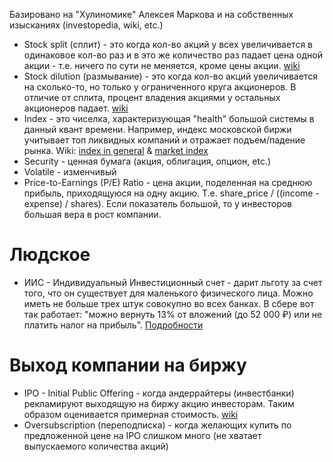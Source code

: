 Базировано на "Хулиномике" Алексея Маркова и на собственных изысканиях
(investopedia, wiki, etc.)

- Stock split (сплит) - это когда кол-во акций у всех увеличивается в одинаковое
  кол-во раз и в это же количество раз падает цена одной акции - т.е. ничего по
  сути не меняется, кроме цены акции. [wiki](https://en.wikipedia.org/wiki/Stock_split)
- Stock dilution (размывание) - это когда кол-во акций увеличивается на
  сколько-то, но только у ограниченного круга акционеров. В отличие от сплита,
  процент владения акциями у остальных акционеров падает. [wiki](https://en.wikipedia.org/wiki/Stock_dilution)
- Index - это чиселка, характеризующая "health" большой системы в данный квант
  времени. Например, индекс московской биржи учитывает топ ликвидных компаний и
  отражает подъем/падение рынка. Wiki: [index in
  general](https://en.wikipedia.org/wiki/Index_(economics)) & [market
  index](https://en.wikipedia.org/wiki/Stock_market_index)
- Security - ценная бумага (акция, облигация, опцион, etc.)
- Volatile - изменчивый
- Price-to-Earnings (P/E) Ratio - цена акции,
  поделенная на среднюю прибыль, приходящуюся на одну акцию. Т.е. share_price /
  ((income - expense) / shares). Если показатель большой, то у инвесторов
  большая вера в рост компании.

# Людское
- ИИС - Индивидуальный Инвестиционный счет - дарит льготу за счет того, что он
  существует для маленького физического лица. Можно иметь не больше трех штук
  совокупно во всех банках. В сбере вот так работает: "можно вернуть 13% от
  вложений (до 52 000 ₽) или не платить налог на прибыль".
  [Подробности](https://www.sberbank.ru/ru/person/blog/iis-gid)

# Выход компании на биржу
- IPO - Initial Public Offering - когда андеррайтеры (инвестбанки) рекламируют
  выходящую на биржу акцию инвесторам. Таким образом оценивается примерная
  стоимость. [wiki](https://en.wikipedia.org/wiki/Initial_public_offering)
- Oversubscription (переподписка) - когда желающих купить по предложенной цене на IPO слишком
  много (не хватает выпускаемого количества акций)

